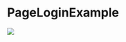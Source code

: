 # PageLoginExample


[![](https://jitpack.io/v/maliasgharm/PageLoginExample.svg)](https://jitpack.io/#maliasgharm/PageLoginExample)
